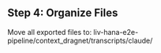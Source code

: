 ## Step 4: Organize Files
Move all exported files to:
liv-hana-e2e-pipeline/context_dragnet/transcripts/claude/
